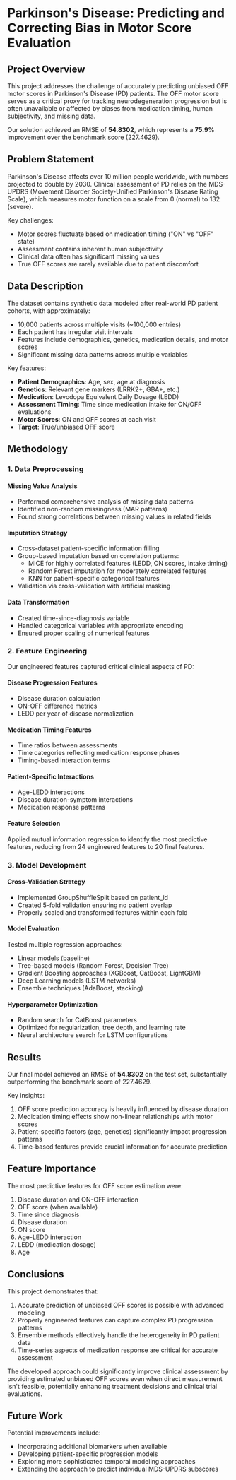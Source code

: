 # Parkinson's Disease: Predicting and Correcting Bias in Motor Score Evaluation

## Project Overview
This project addresses the challenge of accurately predicting unbiased OFF motor scores in Parkinson's Disease (PD) patients. The OFF motor score serves as a critical proxy for tracking neurodegeneration progression but is often unavailable or affected by biases from medication timing, human subjectivity, and missing data.

Our solution achieved an RMSE of **54.8302**, which represents a **75.9%** improvement over the benchmark score (227.4629).

## Problem Statement
Parkinson's Disease affects over 10 million people worldwide, with numbers projected to double by 2030. Clinical assessment of PD relies on the MDS-UPDRS (Movement Disorder Society-Unified Parkinson's Disease Rating Scale), which measures motor function on a scale from 0 (normal) to 132 (severe).

Key challenges:
- Motor scores fluctuate based on medication timing ("ON" vs "OFF" state)
- Assessment contains inherent human subjectivity
- Clinical data often has significant missing values
- True OFF scores are rarely available due to patient discomfort

## Data Description
The dataset contains synthetic data modeled after real-world PD patient cohorts, with approximately:
- 10,000 patients across multiple visits (~100,000 entries)
- Each patient has irregular visit intervals
- Features include demographics, genetics, medication details, and motor scores
- Significant missing data patterns across multiple variables

Key features:
- **Patient Demographics**: Age, sex, age at diagnosis
- **Genetics**: Relevant gene markers (LRRK2+, GBA+, etc.)
- **Medication**: Levodopa Equivalent Daily Dosage (LEDD)
- **Assessment Timing**: Time since medication intake for ON/OFF evaluations
- **Motor Scores**: ON and OFF scores at each visit
- **Target**: True/unbiased OFF score

## Methodology

### 1. Data Preprocessing

#### Missing Value Analysis
- Performed comprehensive analysis of missing data patterns
- Identified non-random missingness (MAR patterns)
- Found strong correlations between missing values in related fields

#### Imputation Strategy
- Cross-dataset patient-specific information filling
- Group-based imputation based on correlation patterns:
  - MICE for highly correlated features (LEDD, ON scores, intake timing)
  - Random Forest imputation for moderately correlated features
  - KNN for patient-specific categorical features
- Validation via cross-validation with artificial masking

#### Data Transformation
- Created time-since-diagnosis variable
- Handled categorical variables with appropriate encoding
- Ensured proper scaling of numerical features

### 2. Feature Engineering

Our engineered features captured critical clinical aspects of PD:

#### Disease Progression Features
- Disease duration calculation
- ON-OFF difference metrics
- LEDD per year of disease normalization

#### Medication Timing Features
- Time ratios between assessments
- Time categories reflecting medication response phases
- Timing-based interaction terms

#### Patient-Specific Interactions
- Age-LEDD interactions
- Disease duration-symptom interactions
- Medication response patterns

#### Feature Selection
Applied mutual information regression to identify the most predictive features, reducing from 24 engineered features to 20 final features.

### 3. Model Development

#### Cross-Validation Strategy
- Implemented GroupShuffleSplit based on patient_id
- Created 5-fold validation ensuring no patient overlap
- Properly scaled and transformed features within each fold

#### Model Evaluation
Tested multiple regression approaches:
- Linear models (baseline)
- Tree-based models (Random Forest, Decision Tree)
- Gradient Boosting approaches (XGBoost, CatBoost, LightGBM)
- Deep Learning models (LSTM networks)
- Ensemble techniques (AdaBoost, stacking)

#### Hyperparameter Optimization
- Random search for CatBoost parameters
- Optimized for regularization, tree depth, and learning rate
- Neural architecture search for LSTM configurations

## Results

Our final model achieved an RMSE of **54.8302** on the test set, substantially outperforming the benchmark score of 227.4629.

Key insights:
1. OFF score prediction accuracy is heavily influenced by disease duration
2. Medication timing effects show non-linear relationships with motor scores
3. Patient-specific factors (age, genetics) significantly impact progression patterns
4. Time-based features provide crucial information for accurate prediction

## Feature Importance

The most predictive features for OFF score estimation were:
1. Disease duration and ON-OFF interaction
2. OFF score (when available)
3. Time since diagnosis
4. Disease duration
5. ON score
6. Age-LEDD interaction
7. LEDD (medication dosage)
8. Age

## Conclusions

This project demonstrates that:
1. Accurate prediction of unbiased OFF scores is possible with advanced modeling
2. Properly engineered features can capture complex PD progression patterns
3. Ensemble methods effectively handle the heterogeneity in PD patient data
4. Time-series aspects of medication response are critical for accurate assessment

The developed approach could significantly improve clinical assessment by providing estimated unbiased OFF scores even when direct measurement isn't feasible, potentially enhancing treatment decisions and clinical trial evaluations.

## Future Work

Potential improvements include:
- Incorporating additional biomarkers when available
- Developing patient-specific progression models
- Exploring more sophisticated temporal modeling approaches
- Extending the approach to predict individual MDS-UPDRS subscores
